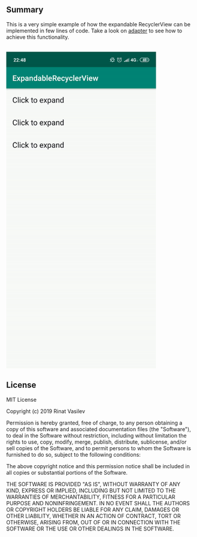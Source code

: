 ## Summary
This is a very simple example of how the expandable RecyclerView can be implemented in few lines of code. Take a look on [adapter](https://github.com/badadin/ExpandableRecyclerView/blob/master/app/src/main/java/com/rinatvasilev/expandablerecyclerview/SimpleRecyclerAdapter.kt) to see how to achieve this functionality.

<br/>

<img src="animation.gif" width="400" />

</br>

## License
MIT License

Copyright (c) 2019 Rinat Vasilev

Permission is hereby granted, free of charge, to any person obtaining a copy
of this software and associated documentation files (the "Software"), to deal
in the Software without restriction, including without limitation the rights
to use, copy, modify, merge, publish, distribute, sublicense, and/or sell
copies of the Software, and to permit persons to whom the Software is
furnished to do so, subject to the following conditions:

The above copyright notice and this permission notice shall be included in all
copies or substantial portions of the Software.

THE SOFTWARE IS PROVIDED "AS IS", WITHOUT WARRANTY OF ANY KIND, EXPRESS OR
IMPLIED, INCLUDING BUT NOT LIMITED TO THE WARRANTIES OF MERCHANTABILITY,
FITNESS FOR A PARTICULAR PURPOSE AND NONINFRINGEMENT. IN NO EVENT SHALL THE
AUTHORS OR COPYRIGHT HOLDERS BE LIABLE FOR ANY CLAIM, DAMAGES OR OTHER
LIABILITY, WHETHER IN AN ACTION OF CONTRACT, TORT OR OTHERWISE, ARISING FROM,
OUT OF OR IN CONNECTION WITH THE SOFTWARE OR THE USE OR OTHER DEALINGS IN THE
SOFTWARE.
